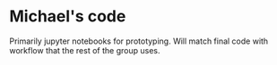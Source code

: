 # Michael's code

Primarily jupyter notebooks for prototyping. Will match final code with workflow that the rest of the group uses.